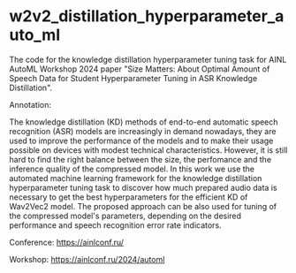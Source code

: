 # w2v2_distillation_hyperparameter_auto_ml
The code for the knowledge distillation hyperparameter tuning task for AINL AutoML Workshop 2024 paper "Size Matters: About 
Optimal Amount of Speech Data for Student Hyperparameter Tuning in ASR Knowledge Distillation".

Annotation: 

The knowledge distillation (KD) methods of end-to-end automatic speech recognition (ASR) models are increasingly in demand nowadays, they are used to improve the performance of the models and to make their usage possible on devices with modest technical characteristics. However, it is still hard to find the right balance between the size, the perfomance and the inference quality of the compressed model. In this work we use the automated machine learning framework for the knowledge distillation hyperparameter tuning task to discover how much prepared audio data is necessary to get the best hyperparameters for the efficient KD of Wav2Vec2 model. The proposed approach can be also used for tuning of the compressed model's parameters, depending on the desired performance and speech recognition error rate indicators.

Conference: https://ainlconf.ru/

Workshop: https://ainlconf.ru/2024/automl